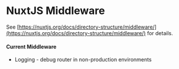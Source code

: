 # NuxtJS Middleware

See [https://nuxtjs.org/docs/directory-structure/middleware/](https://nuxtjs.org/docs/directory-structure/middleware/) for details.

#### Current Middleware

- Logging - debug router in non-production environments